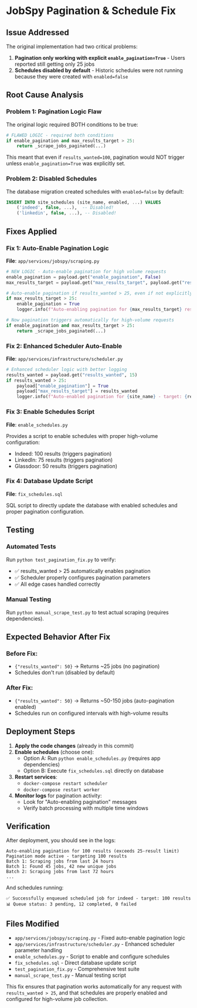 # JobSpy Pagination & Schedule Fix

## Issue Addressed
The original implementation had two critical problems:
1. **Pagination only working with explicit `enable_pagination=True`** - Users reported still getting only 25 jobs
2. **Schedules disabled by default** - Historic schedules were not running because they were created with `enabled=false`

## Root Cause Analysis

### Problem 1: Pagination Logic Flaw  
The original logic required BOTH conditions to be true:
```python
# FLAWED LOGIC - required both conditions
if enable_pagination and max_results_target > 25:
    return _scrape_jobs_paginated(...)
```

This meant that even if `results_wanted=100`, pagination would NOT trigger unless `enable_pagination=True` was explicitly set.

### Problem 2: Disabled Schedules
The database migration created schedules with `enabled=false` by default:
```sql
INSERT INTO site_schedules (site_name, enabled, ...) VALUES 
    ('indeed', false, ...),  -- Disabled!
    ('linkedin', false, ...), -- Disabled!
```

## Fixes Applied

### Fix 1: Auto-Enable Pagination Logic
**File**: `app/services/jobspy/scraping.py`

```python
# NEW LOGIC - Auto-enable pagination for high volume requests
enable_pagination = payload.get("enable_pagination", False)
max_results_target = payload.get("max_results_target", payload.get("results_wanted", 15))

# Auto-enable pagination if results_wanted > 25, even if not explicitly enabled
if max_results_target > 25:
    enable_pagination = True
    logger.info(f"Auto-enabling pagination for {max_results_target} results (exceeds 25-result limit)")

# Now pagination triggers automatically for high-volume requests
if enable_pagination and max_results_target > 25:
    return _scrape_jobs_paginated(...)
```

### Fix 2: Enhanced Scheduler Auto-Enable
**File**: `app/services/infrastructure/scheduler.py`

```python
# Enhanced scheduler logic with better logging
results_wanted = payload.get("results_wanted", 15)
if results_wanted > 25:
    payload["enable_pagination"] = True
    payload["max_results_target"] = results_wanted
    logger.info(f"Auto-enabled pagination for {site_name} - target: {results_wanted} results")
```

### Fix 3: Enable Schedules Script
**File**: `enable_schedules.py`

Provides a script to enable schedules with proper high-volume configuration:
- Indeed: 100 results (triggers pagination)
- LinkedIn: 75 results (triggers pagination)  
- Glassdoor: 50 results (triggers pagination)

### Fix 4: Database Update Script
**File**: `fix_schedules.sql`

SQL script to directly update the database with enabled schedules and proper pagination configuration.

## Testing

### Automated Tests
Run `python test_pagination_fix.py` to verify:
- ✅ results_wanted > 25 automatically enables pagination
- ✅ Scheduler properly configures pagination parameters
- ✅ All edge cases handled correctly

### Manual Testing  
Run `python manual_scrape_test.py` to test actual scraping (requires dependencies).

## Expected Behavior After Fix

### Before Fix:
- `{"results_wanted": 50}` → Returns ~25 jobs (no pagination)
- Schedules don't run (disabled by default)

### After Fix:
- `{"results_wanted": 50}` → Returns ~50-150 jobs (auto-pagination enabled)
- Schedules run on configured intervals with high-volume results

## Deployment Steps

1. **Apply the code changes** (already in this commit)
2. **Enable schedules** (choose one):
   - Option A: Run `python enable_schedules.py` (requires app dependencies)
   - Option B: Execute `fix_schedules.sql` directly on database
3. **Restart services**:
   - `docker-compose restart scheduler`
   - `docker-compose restart worker`
4. **Monitor logs** for pagination activity:
   - Look for "Auto-enabling pagination" messages
   - Verify batch processing with multiple time windows

## Verification

After deployment, you should see in the logs:
```
Auto-enabling pagination for 100 results (exceeds 25-result limit)
Pagination mode active - targeting 100 results
Batch 1: Scraping jobs from last 24 hours
Batch 1: Found 45 jobs, 42 new unique jobs
Batch 2: Scraping jobs from last 72 hours
...
```

And schedules running:
```
✅ Successfully enqueued scheduled job for indeed - target: 100 results
📊 Queue status: 3 pending, 12 completed, 0 failed
```

## Files Modified

- `app/services/jobspy/scraping.py` - Fixed auto-enable pagination logic
- `app/services/infrastructure/scheduler.py` - Enhanced scheduler parameter handling
- `enable_schedules.py` - Script to enable and configure schedules  
- `fix_schedules.sql` - Direct database update script
- `test_pagination_fix.py` - Comprehensive test suite
- `manual_scrape_test.py` - Manual testing script

This fix ensures that pagination works automatically for any request with `results_wanted > 25`, and that schedules are properly enabled and configured for high-volume job collection.